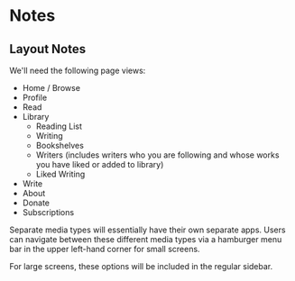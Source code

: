 # Notes

## Layout Notes

We'll need the following page views:

- Home / Browse
- Profile
- Read
- Library
  - Reading List
  - Writing
  - Bookshelves
  - Writers (includes writers who you are following and whose works you have liked or added to library)
  - Liked Writing
- Write
- About
- Donate
- Subscriptions

Separate media types will essentially have their own separate apps. Users can navigate between these different media types via a hamburger menu bar in the upper left-hand corner for small screens.

For large screens, these options will be included in the regular sidebar.
